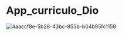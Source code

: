 # App_curriculo_Dio

![4aaccf8e-5b28-43bc-853b-b04b95fc1159](https://user-images.githubusercontent.com/61121425/173197773-1433c3e0-e03a-47a3-9131-4bbe4851d81a.jpeg)
